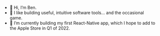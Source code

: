 - 👋 Hi, I’m Ben.
- 👀 I like building useful, intuitive software tools... and the occasional game.
- 🌱 I’m currently building my first React-Native app, which I hope to add to the Apple Store in Q1 of 2022.

<!---
bensultan1985/bensultan1985 is a ✨ special ✨ repository because its `README.md` (this file) appears on your GitHub profile.
You can click the Preview link to take a look at your changes.
--->
